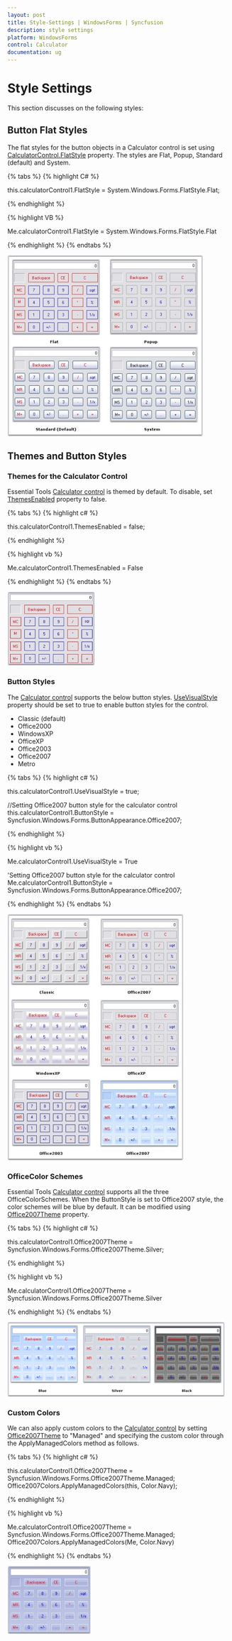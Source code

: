 ```yaml
---
layout: post
title: Style-Settings | WindowsForms | Syncfusion
description: style settings
platform: WindowsForms
control: Calculator
documentation: ug
---
```


# Style Settings

This section discusses on the following styles:

## Button Flat Styles

The flat styles for the button objects in a Calculator control is set using [CalculatorControl.FlatStyle](https://help.syncfusion.com/cr/windowsforms/Syncfusion.Tools.Windows~Syncfusion.Windows.Forms.Tools.CalculatorControl~FlatStyle.html) property. The styles are Flat, Popup, Standard (default) and System.

{% tabs %}
{% highlight C# %}

this.calculatorControl1.FlatStyle = System.Windows.Forms.FlatStyle.Flat;

{% endhighlight %}

{% highlight VB %}

Me.calculatorControl1.FlatStyle = System.Windows.Forms.FlatStyle.Flat

{% endhighlight %}
{% endtabs %}

![Calculator button flat styles](Overview_images/Overview_img121.jpeg) 

## Themes and Button Styles

### Themes for the Calculator Control

Essential Tools [Calculator control](https://help.syncfusion.com/cr/windowsforms/Syncfusion.Tools.Windows~Syncfusion.Windows.Forms.Tools.CalculatorControl.html) is themed by default. To disable, set [ThemesEnabled](https://help.syncfusion.com/cr/windowsforms/Syncfusion.Tools.Windows~Syncfusion.Windows.Forms.Tools.CalculatorControl~ThemesEnabled.html) property to false.

{% tabs %}
{% highlight c# %}

this.calculatorControl1.ThemesEnabled = false;

{% endhighlight %}

{% highlight vb %}

Me.calculatorControl1.ThemesEnabled = False

{% endhighlight %}
{% endtabs %}

![Themes for the Calculator control](Overview_images/Overview_img122.jpeg) 

### Button Styles

The [Calculator control](https://help.syncfusion.com/cr/windowsforms/Syncfusion.Tools.Windows~Syncfusion.Windows.Forms.Tools.CalculatorControl.html) supports the below button styles. [UseVisualStyle](https://help.syncfusion.com/cr/windowsforms/Syncfusion.Tools.Windows~Syncfusion.Windows.Forms.Tools.CalculatorControl~UseVisualStyle.html) property should be set to true to enable button styles for the control.

* Classic (default)
* Office2000
* WindowsXP
* OfficeXP
* Office2003
* Office2007
* Metro

{% tabs %}
{% highlight c# %}

this.calculatorControl1.UseVisualStyle = true;

//Setting Office2007 button style for the calculator control
this.calculatorControl1.ButtonStyle = Syncfusion.Windows.Forms.ButtonAppearance.Office2007;

{% endhighlight %}

{% highlight vb %}

Me.calculatorControl1.UseVisualStyle = True

'Setting Office2007 button style for the calculator control
Me.calculatorControl1.ButtonStyle = Syncfusion.Windows.Forms.ButtonAppearance.Office2007;

{% endhighlight %}
{% endtabs %}

![Button styles](Overview_images/Overview_img123.jpeg) 

### OfficeColor Schemes

Essential Tools [Calculator control](https://help.syncfusion.com/cr/windowsforms/Syncfusion.Tools.Windows~Syncfusion.Windows.Forms.Tools.CalculatorControl.html) supports all the three OfficeColorSchemes. When the ButtonStyle is set to Office2007 style, the color schemes will be blue by default. It can be modified using [Office2007Theme](https://help.syncfusion.com/cr/windowsforms/Syncfusion.Tools.Windows~Syncfusion.Windows.Forms.Tools.CalculatorControl~Office2007Theme.html) property.

{% tabs %}
{% highlight c# %}

this.calculatorControl1.Office2007Theme = Syncfusion.Windows.Forms.Office2007Theme.Silver;

{% endhighlight %}

{% highlight vb %}

Me.calculatorControl1.Office2007Theme = Syncfusion.Windows.Forms.Office2007Theme.Silver

{% endhighlight %}
{% endtabs %}

![OfficeColor schemes](Overview_images/Overview_img124.png) 

### Custom Colors

We can also apply custom colors to the [Calculator control](https://help.syncfusion.com/cr/windowsforms/Syncfusion.Tools.Windows~Syncfusion.Windows.Forms.Tools.CalculatorControl.html) by setting [Office2007Theme](https://help.syncfusion.com/cr/windowsforms/Syncfusion.Tools.Windows~Syncfusion.Windows.Forms.Tools.CalculatorControl~Office2007Theme.html) to "Managed" and specifying the custom color through the ApplyManagedColors method as follows.

{% tabs %}
{% highlight c# %}

this.calculatorControl1.Office2007Theme = Syncfusion.Windows.Forms.Office2007Theme.Managed;
Office2007Colors.ApplyManagedColors(this, Color.Navy);

{% endhighlight %}

{% highlight vb %}

Me.calculatorControl1.Office2007Theme = Syncfusion.Windows.Forms.Office2007Theme.Managed;
Office2007Colors.ApplyManagedColors(Me, Color.Navy)

{% endhighlight %}
{% endtabs %}

![Custom colors](Overview_images/Overview_img125.jpeg) 
